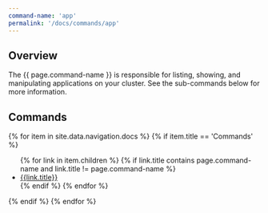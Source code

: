 ```yaml
---
command-name: 'app'
permalink: '/docs/commands/app'
---
```


<h2> Overview </h2>

<p>
The {{ page.command-name }} is responsible for listing, showing, and manipulating applications on your cluster. See the sub-commands below for more information.
</p>

<h2> Commands </h2>

<p>
{% for item in site.data.navigation.docs %}
    {% if item.title == 'Commands' %}
        <ul>
        {% for link in item.children %}
            {% if link.title contains page.command-name and link.title != page.command-name %}
                <li><a href="{{site.baseurl}}{{link.url}}">{{link.title}}</a></li>
            {% endif %}
        {% endfor %}
        </ul>
    {% endif %}
{% endfor %}
</p>
